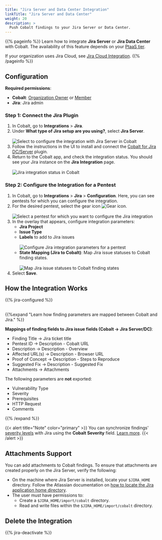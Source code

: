 ```yaml
---
title: "Jira Server and Data Center Integration"
linkTitle: "Jira Server and Data Center"
weight: 20
description: >
  Push Cobalt findings to your Jira Server or Data Center.
---
```


{{% pageinfo %}}
Learn how to integrate **Jira Server** or **Jira Data Center** with Cobalt. The availability of this feature depends on your [PtaaS tier](/platform-deep-dive/credits/ptaas-tiers/).

If your organization uses Jira Cloud, see [Jira Cloud Integration](/integrations/jira/jira-cloud/).
{{% /pageinfo %}}

## Configuration

**Required permissions**:

- **Cobalt**: [Organization Owner](/platform-deep-dive/collaboration/user-roles/#organization-owner) or [Member](/platform-deep-dive/collaboration/user-roles/#organization-member)
- **Jira**: Jira admin

### Step 1: Connect the Jira Plugin

1. In Cobalt, go to **Integrations** > **Jira**.
1. Under **What type of Jira setup are you using?**, select **Jira Server**.<br><br>
    ![Select to configure the integration with Jira Server in Cobalt](/integrations/configure-jira-server-dc-integration.png "Select to configure the integration with Jira Server in Cobalt")
1. Follow the instructions in the UI to install and connect the [Cobalt for Jira DC/Server](https://marketplace.atlassian.com/apps/1224424/cobalt-for-jira-dc-server?tab=overview&hosting=datacenter) plugin.
1. Return to the Cobalt app, and check the integration status. You should see your Jira instance on the **Jira Integration** page.<br><br>
    ![Jira integration status in Cobalt](/integrations/jira-integration-status.png "Jira integration status in Cobalt")

### Step 2: Configure the Integration for a Pentest

1. In Cobalt, go to **Integrations** > **Jira** > **Configuration**. Here, you can see pentests for which you can configure the integration.
1. For the desired pentest, select the gear icon ![Gear icon](/icons/Gear.png "Gear icon").<br><br>
    ![Select a pentest for which you want to configure the Jira integration](/integrations/configure-jira-integration-for-pentest.png "Select a pentest for which you want to configure the Jira integration")
1. In the overlay that appears, configure integration parameters:
    - **Jira Project**
    - **Issue Type**
    - **Labels** to add to Jira issues<br><br>
    ![Configure Jira integration parameters for a pentest](/integrations/jira-configuration-parameters-for-pentest-1.png "Configure Jira integration parameters for a pentest")
    - **State Mapping (Jira to Cobalt)**: Map Jira issue statuses to Cobalt finding states.<br><br>
    ![Map Jira issue statuses to Cobalt finding states](/integrations/jira-configuration-parameters-for-pentest-2.png "Map Jira issue statuses to Cobalt finding states")
1. Select **Save**.

## How the Integration Works

{{% jira-configured %}}

<br>
{{%expand "Learn how finding parameters are mapped between Cobalt and Jira." %}}
<br>

**Mappings of finding fields to Jira issue fields (Cobalt → Jira Server/DC)**:

- Finding Title → Jira ticket title
- Pentest ID → Description - Cobalt URL
- Description → Description - Overview
- Affected URL(s) → Description - Browser URL
- Proof of Concept → Description - Steps to Reproduce
- Suggested Fix → Description - Suggested Fix
- Attachments → Attachments

The following parameters are **not** exported:

- Vulnerability Type
- Severity
- Prerequisites
- HTTP Request
- Comments

{{% /expand %}}

{{< alert title="Note" color="primary" >}}
You can synchronize findings' [severity levels](/platform-deep-dive/pentests/findings/severity-levels/) with Jira using the **Cobalt Severity** field. [Learn more](/integrations/jira/synchronize-severity-levels/).
{{< /alert >}}

## Attachments Support

You can add attachments to Cobalt findings. To ensure that attachments are created properly on the Jira Server, verify the following:

- On the machine where Jira Server is installed, locate your `$JIRA_HOME` directory. Follow the Atlassian documentation on [how to locate the Jira application home directory](https://confluence.atlassian.com/adminjiraserver/jira-application-home-directory-938847746.html).
- The user must have permissions to:
  - Create a `$JIRA_HOME/import/cobalt` directory.
  - Read and write files within the `$JIRA_HOME/import/cobalt` directory.

## Delete the Integration

{{% jira-deactivate %}}
